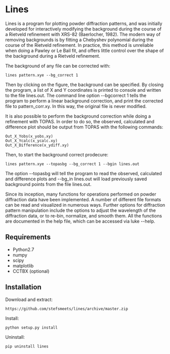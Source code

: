 # Lines

Lines is a program for plotting powder diffraction patterns, and was initially developed for interactively modifying the background during the course of a Rietveld refinement with XRS-82 (Baerlocher, 1982). The modern way of removing backgrounds is by fitting a Chebyshev polynomial during the course of the Rietveld refinement. In practice, this method is unreliable when doing a Pawley or Le Bail fit, and offers little control over the shape of the background during a Rietveld refinement.

The background of any file can be corrected with:

    lines pattern.xye --bg_correct 1

Then by clicking on the figure, the background can be specified. By closing the program, a list of X and Y coordinates is printed to console and written to the file lines.out. The command line option --bgcorrect 1 tells the program to perform a linear background correction, and print the corrected file to pattern_corr.xy. In this way, the original file is never modified.

It is also possible to perform the background correction while doing a refinement with TOPAS. In order to do so, the observed, calculated and difference plot should be output from TOPAS with the following commands:

    Out_X_Yobs(x_yobs.xy)
    Out_X_Ycalc(x_ycalc.xy)
    Out_X_Difference(x_ydiff.xy)

Then, to start the background correct prodecure:

    lines pattern.xye --topasbg --bg_correct 1 --bgin lines.out

The option --topasbg will tell the program to read the observed, calculated and difference plots and --bg_in lines.out will load previously saved background points from the file lines.out.

Since its inception, many functions for operations performed on powder diffraction data have been implemented. A number of different file formats can be read and visualized in numerous ways. Further options for diffraction pattern manipulation include the options to adjust the wavelength of the diffraction data, or to re-bin, normalize, and smooth them. All the functions are documented in the help file, which can be accessed via luke --help.

## Requirements

- Python2.7
- numpy
- scipy
- matplotlib
- CCTBX (optional)

## Installation

Download and extract:

    https://github.com/stefsmeets/lines/archive/master.zip

Install:

    python setup.py install

Uninstall:

    pip uninstall lines



